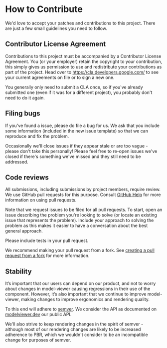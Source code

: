 # How to Contribute

We'd love to accept your patches and contributions to this project. There are
just a few small guidelines you need to follow.

## Contributor License Agreement

Contributions to this project must be accompanied by a Contributor License
Agreement. You (or your employer) retain the copyright to your contribution,
this simply gives us permission to use and redistribute your contributions as
part of the project. Head over to <https://cla.developers.google.com/> to see
your current agreements on file or to sign a new one.

You generally only need to submit a CLA once, so if you've already submitted one
(even if it was for a different project), you probably don't need to do it
again.

## Filing bugs

If you've found a issue, please do file a bug for us. We ask that you include
some information (included in the new issue template) so that we can reproduce
and fix the problem.

Occasionally we'll close issues if they appear stale or are too vague - please
don't take this personally! Please feel free to re-open issues we've closed if
there's something we've missed and they still need to be addressed.

## Code reviews

All submissions, including submissions by project members, require review. We
use GitHub pull requests for this purpose. Consult
[GitHub Help](https://help.github.com/articles/about-pull-requests/) for more
information on using pull requests.

Note that we request issues to be filed for all pull requests. To start, open
an issue describing the problem you're looking to solve (or locate an existing
issue that represents the problem). Include your approach to solving the
problem as this makes it easier to have a conversation about the best general
approach.

Please include tests in your pull request.

We recommend making your pull request from a fork. See [creating a pull
request from a
fork](https://help.github.com/articles/creating-a-pull-request-from-a-fork/)
for more information.

## Stability

It’s important that our users can depend on our product, and not to worry
about changes in model-viewer causing regressions in their use of the
component. However, it’s also important that we continue to improve
model-viewer, making changes to improve ergonomics and rendering quality.

To this end <model-viewer> will adhere to [semver](https://semver.org). We
consider the API as documented on [modelviewer.dev](https://modelviewer.dev)
our public API.

We'll also strive to keep rendering changes in the spirit of semver - although
most of our rendering changes are likely to be increased adherence to PBR,
which we wouldn't consider to be an incompatible change for purposes of
semver.
